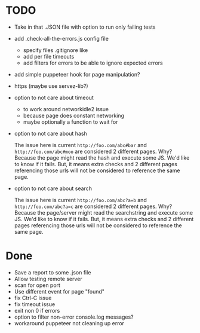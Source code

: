 # TODO

* Take in that .JSON file with option to run only failing tests
* add .check-all-the-errors.js config file
  * specify files .gitignore like 
  * add per file timeouts
  * add filters for errors to be able to ignore expected errors
* add simple puppeteer hook for page manipulation?
* https (maybe use servez-lib?)
* option to not care about timeout 
  * to work around networkidle2 issue
  * because page does constant networking
  * maybe optionally a function to wait for
* option to not care about hash
  
  The issue here is current `http://foo.com/abc#bar` and `http://foo.com/abc#moo`
  are considered 2 different pages. Why? Because the page might read the hash
  and execute some JS. We'd like to know if it fails. But, it means extra checks
  and 2 different pages referencing those urls will not be considered to reference
  the same page.

* option to not care about search

  The issue here is current `http://foo.com/abc?a=b` and `http://foo.com/abc?a=c`
  are considered 2 different pages. Why? Because the page/server might read the searchstring
  and execute some JS. We'd like to know if it fails. But, it means extra checks
  and 2 different pages referencing those urls will not be considered to reference
  the same page.

# Done

* Save a report to some .json file
* Allow testing remote server
* scan for open port
* Use different event for page "found"
* fix Ctrl-C issue
* fix timeout issue
* exit non 0 if errors
* option to filter non-error console.log messages?
* workaround puppeteer not cleaning up error
